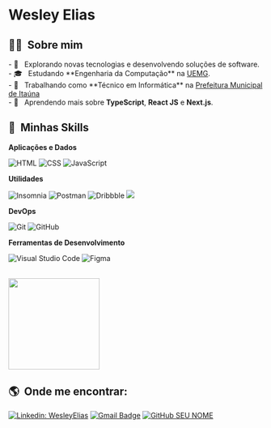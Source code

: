 # Wesley Elias 

## 👨🏻 &nbsp;Sobre mim
<P>
  - 🤔 &nbsp; Explorando novas tecnologias e desenvolvendo soluções de software.<br>
  - 🎓 &nbsp; Estudando **Engenharia da Computação** na <a href="(http://www.uemg.br/)">UEMG</a>.<br>
  - 💼 &nbsp; Trabalhando como **Técnico em Informática** na <a href="(https://www.itauna.mg.gov.br/)">Prefeitura Municipal de Itaúna</a><br>
  - 🌱 &nbsp; Aprendendo mais sobre <strong>TypeScript</strong>, <strong>React JS</strong> e <strong> Next.js</strong>.
</P>

## :rocket: &nbsp;Minhas Skills

**Aplicações e Dados**

  ![HTML](https://img.shields.io/badge/-HTML-333333?style=flat&logo=HTML5)
  ![CSS](https://img.shields.io/badge/-CSS-333333?style=flat&logo=CSS3&logoColor=1572B6)
  ![JavaScript](https://img.shields.io/badge/-JavaScript-333333?style=flat&logo=javascript)

**Utilidades**

  ![Insomnia](https://img.shields.io/badge/-Insomnia-333333?style=flat&logo=insomnia)
  ![Postman](https://img.shields.io/badge/-Postman-333333?style=flat&logo=postman)
  ![Dribbble](https://img.shields.io/badge/-Dribbble-333333?style=flat&logo=dribbble)
  ![](https://img.shields.io/badge/-Behance-333333?style=flat&logo=behance)
  

**DevOps**

  ![Git](https://img.shields.io/badge/-Git-333333?style=flat&logo=git)
  ![GitHub](https://img.shields.io/badge/-GitHub-333333?style=flat&logo=github)
  
**Ferramentas de Desenvolvimento**

  ![Visual Studio Code](https://img.shields.io/badge/-Visual%20Studio%20Code-333333?style=flat&logo=visual-studio-code&logoColor=007ACC)
  ![Figma](https://img.shields.io/badge/-Figma-333333?style=flat&logo=figma&logoColor=007ACC)

<br/>

<a href="https://github.com/Wesley-Elias">
  <img height="180em" src="https://github-readme-stats.vercel.app/api?username=Wesley-Elias&theme=tokyonight&show_icons=true" />
</a>

## :earth_americas: &nbsp;Onde me encontrar:

<p align="left">
 
  [![Linkedin: WesleyElias](https://img.shields.io/badge/-WesleyElias-blue?style=flat-square&logo=Linkedin&logoColor=white&link=https://www.linkedin.com/in/wesley-elias/)](https://www.linkedin.com/in/wesley-elias/)
  [![Gmail Badge](https://img.shields.io/badge/-wesleyelias1999@gmail.com-c14438?style=flat-square&logo=Gmail&logoColor=white&link=mailto:wesleyelias1999@gmail.com)](mailto:wesleyelias1999@gmail.com)
  [![GitHub SEU NOME](https://img.shields.io/github/followers/Wesley-Elias?label=follow&style=social)](https://github.com/Wesley-Elias)
</p>
